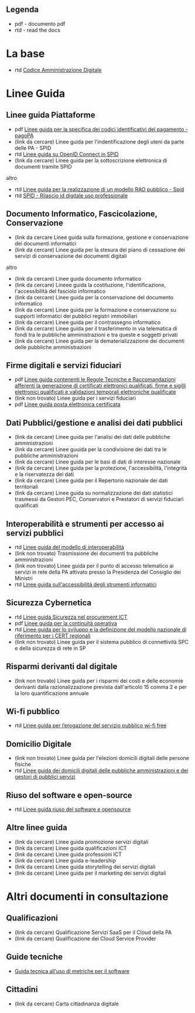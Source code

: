## Legenda
* pdf - documento pdf
* rtd - read the docs

# La base

* rtd [Codice Amministrazione Digitale](https://docs.italia.it/italia/piano-triennale-ict/codice-amministrazione-digitale-docs/it/v2017-12-13/)

# Linee Guida

## Linee guida Piattaforme

* pdf [Linee guida per la specifica dei codici identificativi del pagamento - pagoPA](https://www.agid.gov.it/it/piattaforme/pagopa/linee-guida-documentazione-tecnica)
* (link da cercare) Linee guida per l'indentificazione degli uteni da parte delle PA - SPID
* rtd [Linee guida su OpenID Connect in SPID](https://docs.italia.it/AgID/documenti-in-consultazione/lg-openidconnect-spid-docs/it/bozza/)
* (link da cercare) Linee guida per la sottoscrizione elettronica di documenti tramite SPID

altro 

* rtd [Linee guida per la realizzazione di un modello RAO pubblico - Spid ](https://docs.italia.it/AgID/documenti-in-consultazione/lg-modello-rao-docs/it/bozza/LineeGuidaRAO.html)
* rtd [SPID - Rilascio id digitale uso professionale](https://forum.italia.it/c/documenti-in-consultazione/lg-spid-rilascio-identita-digitale-uso-professionale)

## Documento Informatico, Fascicolazione, Conservazione

* (link da cercare Linee guida sulla formazione, gestione e conservazione dei documenti informatici
* (link da cercare) Linee guida per la stesura del piano di cessazione dei servizi di conservazione dei documenti digitali

altro

* (link da cercare) Linee guida documento informatico
* (link da cercare) Lineee guida la costituzione, l'identificazione, l'accessibilità del fasciolo informatico
* (link da cercare) Linee guida per la conservazione del documento informatico
* (link da cercare) Linee guida per la formazione e conservazione su supporti informatici dei pubblici registri immobiliari
* (link da cercare) Linee guida per il contrassegno informatico
* (link da cercare) Linee guida per il trasferimento in via telematica di fondi tra le pubbliche amministrazioni e tra queste e soggetti privati
* (link da cercare) Linee guida per la dematerializzazione dei documenti delle pubbliche amministrazioni

## Firme digitali e servizi fiduciari

* pdf [Linee guida contenenti le Regole Tecniche e Raccomandazioni afferenti la generazione di certificati  elettronici qualificati, firme e sigilli elettronici qualificati e validazioni temporali elettroniche qualificate](https://www.agid.gov.it/sites/default/files/repository_files/regole_tecniche_e_raccomandazioni_v1.1_0.pdf)
* (link non trovato) Linee guida per i servizi fiduciari
* pdf [Linee guida posta elettronica certificata](https://www.agid.gov.it/sites/default/files/repository_files/documentazione_trasparenza/linee_guida_vigilanza_gestori_pec_1.0_18-11-2009.pdf)

## Dati Pubblici/gestione e analisi dei dati pubblici

* (link da cercare) Linee guida per l'analisi dei dati delle pubbliche amministrazioni
* (link da cercare) Linee guuida per la condivisione dei dati tra le pubbliche amministrazioni
* (link da cercare) Linee guida per le basi di dati di interesse nazionale
* (link da cercare) Linee guida per la protezione, l'accessibilità, l'integrità e la riservatezza dei dati
* (link da cercare) Linee guida per il Repertorio nazionale dei dati territoriali
* (link da cercare) Linee guida su normalizzazione dei dati statistici trasmessi da Gestori PEC, Conservatori e Prestatori di servizi fiduciari qualificati

## Interoperabilità e strumenti per accesso ai servizi pubblici

* rtd [Linee guida del modello di interoperabilità](https://docs.italia.it/italia/piano-triennale-ict/lg-modellointeroperabilita-docs/it/bozza/)
* (link non trovato) Trasmissione dei documenti tra pubbliche amministrazioni
* (link non trovato) Linee guida per il punto di accesso telematico ai servizi in rete della PA attivato presso la Presidenza del Consiglio dei Ministri
* rtd [Linee guida sull'accessibilità degli strumenti informatici](https://docs.italia.it/AgID/documenti-in-consultazione/lg-accessibilita-docs/it)

## Sicurezza Cybernetica

* rtd [Linee guida Sicurezza nel procurement ICT](https://docs.italia.it/AgID/documenti-in-consultazione/lg-procurement-ict/it/bozza/)
* pdf [Linee guida per la continuità operativa](https://www.agid.gov.it/sites/default/files/repository_files/linee_guida/linee-guida-dr.pdf)
* rtd [Linee guida per lo sviluppo e la definizione del modello nazionale di riferimento per i CERT regionali](https://docs.italia.it/AgID/documenti-in-consultazione/lg-cert-regionali/it/)
* (link non trovato) Linee guida per il sistema pubblico di connettività SPC e della sicurezza di rete in SP

## Risparmi derivanti dal digitale

* (link non trovato) Linee guida per i risparmi dei costi e delle economie derivanti dalla razionalizzazione prevista dall'articolo 15 comma 2 e per la loro quantificazione annuale

## Wi-fi pubblico

* rtd [Linee guida per l’erogazione del servizio pubblico wi-fi free](https://docs.italia.it/AgID/documenti-in-consultazione/lg-pubblicowififree/it/)

## Domicilio Digitale

* (link non trovato) Linee guida per l'elezioni domicili digitali delle persone fisiche
* rtd [Linee guida dei domicili digitali delle pubbliche amministrazioni e dei gestori di pubblici servizi](https://docs.italia.it/italia/developers-italia/lg-acquisizione-e-riuso-software-per-pa-docs/it/stabile/)

## Riuso del software e open-source

* rtd [Linee guida riuso del software e opensource](https://docs.italia.it/italia/developers-italia/lg-acquisizione-e-riuso-software-per-pa-docs/it/stabile/)

## Altre linee guida

* (link da cercare) Linee guida promozione servizi digitali
* (link da cercare) Linee guida qualificazioni ICT
* (link da cercare) Linee guida professioni ICT
* (link da cercare) Linee guida e-leadership
* (link da cercare) Linee guida storytelling dei servizi digitali
* (link da cercare) Linee guida per il marketing dei servizi digitali

# Altri documenti in consultazione

## Qualificazioni
* (link da cercare) Qualificazione Servizi SaaS per il Cloud della PA
* (link da cercare) Qualificazione dei Cloud Service Provider

## Guide tecniche
* [Guida tecnica all’uso di metriche per il software](https://forum.italia.it/c/documenti-in-consultazione/guida-tecnica-all-uso-di-metriche-per-il-software)

## Cittadini
* (link da cercare) Carta cittadinanza digitale

